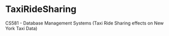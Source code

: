 # TaxiRideSharing
CS581 - Database Management Systems (Taxi Ride Sharing effects on New York Taxi Data)
